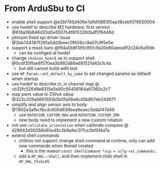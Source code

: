 
# From ArduSbu to CI

* enable shell support @e2bf745d406e7afbf0883f0aa38cebf079920504
* use hwdef to describe M2 hardware, first version @816a19b846d20d0e5507b4f8153260bdf5f9448d
* johnson fixed spi driver issue @2bb744387f261a5dd3beec0f628cc9a07c9f5e5e
* support a mock baro @f94a0b8f391c951c9a30e80aeea9f2c24e5a5fdb
    + can be configed at hwdef
* change `chibios_board.mk` to support shell @0cdf35ffae6f570ea3b992d86e681521d43c1c4a
    + but still cannot build with test
* use `AP_Param::set_default_by_name` to set changed params as default when startup
* use hwdef to describe rc_in channel map @ cb32fc526d8e8315e5a90c95456164a61360c2c7
* map pwm value to DShot value @323c329a6661593b5b0fa58a6c45b867eb344671
* simplify and align sensor axis to body @7802a3afbcfbcdc600d836bea6eaec3dda147d49
    + use `ROTATION_CUSTOM_MAG` and `ROTATION_CUSTOM_IMU`
    + new body need to implement a new custom rotation
* not use `calculate_orientation` when calibrate compass @ d28942d30056b90a49c3b9afec2f7ce3bf0f4d7a
* extend shell commands
    + chibios not support change shell command at runtime, only can add new commands when thread created
        - this is the reason `const ShellCommand *scp = scfg->sc_commands;`
    + add a `AP_HAL::Shell`, and then implement chibi shell in `AP_HAL_ChibiOS`